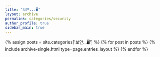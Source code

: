 ```yaml
---
title: "보안...🖥"
layout: archive
permalink: categories/security
author_profile: true
sidebar_main: true
---
```



{% assign posts = site.categories['보안...🖥'] %}
{% for post in posts %} {% include archive-single.html type=page.entries_layout %} {% endfor %}